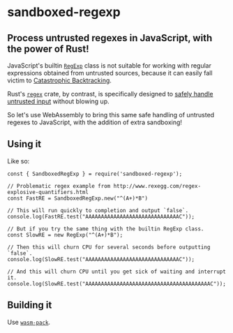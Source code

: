 
# sandboxed-regexp

## Process untrusted regexes in JavaScript, with the power of Rust!

JavaScript's builtin [`RegExp`](https://developer.mozilla.org/docs/Web/JavaScript/Reference/Global_Objects/RegExp)
class is not suitable for working with regular expressions obtained from untrusted sources, because it can easily
fall victim to [Catastrophic Backtracking](https://www.regular-expressions.info/catastrophic.html).

Rust's [`regex`](https://docs.rs/regex/) crate, by contrast, is specifically designed to
[safely handle untrusted input](https://docs.rs/regex/#untrusted-input) without blowing up.

So let's use WebAssembly to bring this same safe handling of untrusted regexes to JavaScript,
with the addition of extra sandboxing!


## Using it

Like so:

```
const { SandboxedRegExp } = require('sandboxed-regexp');

// Problematic regex example from http://www.rexegg.com/regex-explosive-quantifiers.html
const FastRE = SandboxedRegExp.new("^(A+)*B")

// This will run quickly to completion and output `false`.
console.log(FastRE.test("AAAAAAAAAAAAAAAAAAAAAAAAAAAAAAC"));

// But if you try the same thing with the builtin RegExp class.
const SlowRE = new RegExp("^(A+)*B");

// Then this will churn CPU for several seconds before outputting `false`.
console.log(SlowRE.test("AAAAAAAAAAAAAAAAAAAAAAAAAAAAAAC"));

// And this will churn CPU until you get sick of waiting and interrupt it.
console.log(SlowRE.test("AAAAAAAAAAAAAAAAAAAAAAAAAAAAAAAAAAAAAAAAC"));
```

## Building it

Use [`wasm-pack`](https://rustwasm.github.io/docs/wasm-pack/tutorials/npm-browser-packages/index.html).

